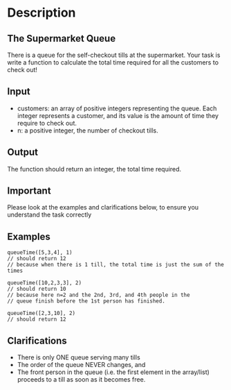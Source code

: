 # Description 

## The Supermarket Queue

There is a queue for the self-checkout tills at the supermarket. Your task is write a function to calculate the total time required for all the customers to check out!

## Input
- customers: an array of positive integers representing the queue. Each integer represents a customer, and its value is the amount of time they require to check out.
- n: a positive integer, the number of checkout tills.

## Output

The function should return an integer, the total time required.

## Important

Please look at the examples and clarifications below, to ensure you understand the task correctly 

## Examples
```
queueTime([5,3,4], 1)
// should return 12
// because when there is 1 till, the total time is just the sum of the times

queueTime([10,2,3,3], 2)
// should return 10
// because here n=2 and the 2nd, 3rd, and 4th people in the 
// queue finish before the 1st person has finished.

queueTime([2,3,10], 2)
// should return 12

```

## Clarifications

- There is only ONE queue serving many tills
- The order of the queue NEVER changes, and
- The front person in the queue (i.e. the first element in the array/list) proceeds to a till as soon as it becomes free.
